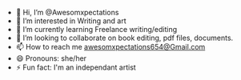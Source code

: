 - 👋 Hi, I’m @Awesomxpectations
- 👀 I’m interested in Writing and art
- 🌱 I’m currently learning Freelance writing/editing
- 💞️ I’m looking to collaborate on book editing, pdf files, documents.
- 📫 How to reach me awesomxpectations654@Gmail.com
- 😄 Pronouns: she/her
- ⚡ Fun fact: I'm an independant artist

<!---
Awesomxpectations/Awesomxpectations is a ✨ special ✨ repository because its `README.md` (this file) appears on your GitHub profile.
You can click the Preview link to take a look at your changes.
--->
